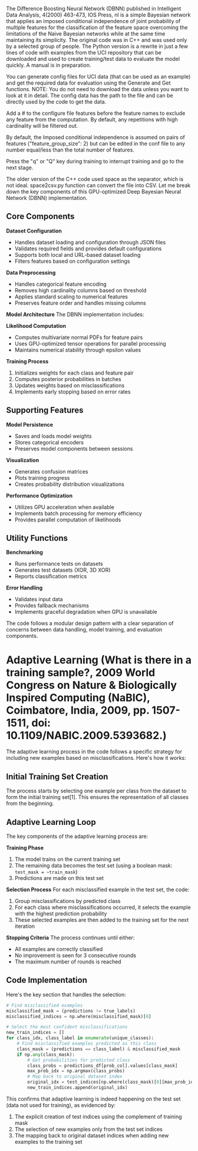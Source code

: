 The Difference Boosting Neural Network (DBNN) published in  Intelligent Data Analysis, 4(2000) 463-473, IOS Press, nl is a simple Bayesian network that applies an imposed conditional independence of joint probability of multiple features
for the classification of the feature space overcoming the limitations of the Naive Bayesian networks while at the same time maintaining its simplicity. The original code was in C++ and was used only by a selected group of people. 
The Python version is a rewrite in just a few lines of code with examples from the UCI repository that can be downloaded and used to create training/test data to evaluate the model quickly. A manual is in preparation.

You can generate config files for UCI data (that can be used as an example) and get the required data for evaluation using the Generate and Get functions. NOTE: You do not need to download the data unless you want to look at it in detail. The config data has the path to the file and can be directly used by the code to get the data.

Add a # to the configure file features before the feature names to exclude any feature from the computation. By default, any repetitions with high cardinality will be filtered out.

By default, the Imposed conditional independence is assumed on pairs of features ("feature_group_size": 2) but can be edited in the conf file to any number equal/less than the total number of features.

Press the "q" or "Q" key during training to interrupt training and go to the next stage.

The older version of the C++ code used space as the separator, which is not ideal. space2csv.py function can convert the file into CSV.
Let me break down the key components of this GPU-optimized Deep Bayesian Neural Network (DBNN) implementation.

## Core Components

**Dataset Configuration**
- Handles dataset loading and configuration through JSON files
- Validates required fields and provides default configurations
- Supports both local and URL-based dataset loading
- Filters features based on configuration settings

**Data Preprocessing**
- Handles categorical feature encoding
- Removes high cardinality columns based on threshold
- Applies standard scaling to numerical features
- Preserves feature order and handles missing columns

**Model Architecture**
The DBNN implementation includes:

**Likelihood Computation**
- Computes multivariate normal PDFs for feature pairs
- Uses GPU-optimized tensor operations for parallel processing
- Maintains numerical stability through epsilon values

**Training Process**
1. Initializes weights for each class and feature pair
2. Computes posterior probabilities in batches
3. Updates weights based on misclassifications
4. Implements early stopping based on error rates

## Supporting Features

**Model Persistence**
- Saves and loads model weights
- Stores categorical encoders
- Preserves model components between sessions

**Visualization**
- Generates confusion matrices
- Plots training progress
- Creates probability distribution visualizations

**Performance Optimization**
- Utilizes GPU acceleration when available
- Implements batch processing for memory efficiency
- Provides parallel computation of likelihoods

## Utility Functions

**Benchmarking**
- Runs performance tests on datasets
- Generates test datasets (XOR, 3D XOR)
- Reports classification metrics

**Error Handling**
- Validates input data
- Provides fallback mechanisms
- Implements graceful degradation when GPU is unavailable

The code follows a modular design pattern with a clear separation of concerns between data handling, model training, and evaluation components.

# Adaptive Learning (What is there in a training sample?, 2009 World Congress on Nature & Biologically Inspired Computing (NaBIC), Coimbatore, India, 2009, pp. 1507-1511, doi: 10.1109/NABIC.2009.5393682.)

The adaptive learning process in the code follows a specific strategy for including new examples based on misclassifications. Here's how it works:

## Initial Training Set Creation
The process starts by selecting one example per class from the dataset to form the initial training set[1]. This ensures the representation of all classes from the beginning.

## Adaptive Learning Loop
The key components of the adaptive learning process are:

**Training Phase**
1. The model trains on the current training set
2. The remaining data becomes the test set (using a boolean mask: `test_mask = ~train_mask`)
3. Predictions are made on this test set

**Selection Process**
For each misclassified example in the test set, the code:
1. Group misclassifications by predicted class
2. For each class where misclassifications occurred, it selects the example with the highest prediction probability
3. These selected examples are then added to the training set for the next iteration

**Stopping Criteria**
The process continues until either:
- All examples are correctly classified
- No improvement is seen for 3 consecutive rounds
- The maximum number of rounds is reached

## Code Implementation
Here's the key section that handles the selection:

```python
# Find misclassified examples
misclassified_mask = (predictions != true_labels)
misclassified_indices = np.where(misclassified_mask)[0]

# Select the most confident misclassifications
new_train_indices = []
for class_idx, class_label in enumerate(unique_classes):
    # Find misclassified examples predicted as this class
    class_mask = (predictions == class_label) & misclassified_mask
    if np.any(class_mask):
        # Get probabilities for predicted class
        class_probs = predictions_df[prob_col].values[class_mask]
        max_prob_idx = np.argmax(class_probs)
        # Map back to original dataset index
        original_idx = test_indices[np.where(class_mask)[0][max_prob_idx]]
        new_train_indices.append(original_idx)
```

This confirms that adaptive learning is indeed happening on the test set (data not used for training), as evidenced by:
1. The explicit creation of test indices using the complement of training mask
2. The selection of new examples only from the test set indices
3. The mapping back to original dataset indices when adding new examples to the training set
